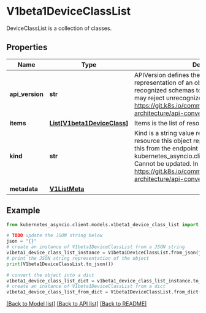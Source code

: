 # V1beta1DeviceClassList

DeviceClassList is a collection of classes.

## Properties

Name | Type | Description | Notes
------------ | ------------- | ------------- | -------------
**api_version** | **str** | APIVersion defines the versioned schema of this representation of an object. Servers should convert recognized schemas to the latest internal value, and may reject unrecognized values. More info: https://git.k8s.io/community/contributors/devel/sig-architecture/api-conventions.md#resources | [optional] 
**items** | [**List[V1beta1DeviceClass]**](V1beta1DeviceClass.md) | Items is the list of resource classes. | 
**kind** | **str** | Kind is a string value representing the REST resource this object represents. Servers may infer this from the endpoint the kubernetes_asyncio.client submits requests to. Cannot be updated. In CamelCase. More info: https://git.k8s.io/community/contributors/devel/sig-architecture/api-conventions.md#types-kinds | [optional] 
**metadata** | [**V1ListMeta**](V1ListMeta.md) |  | [optional] 

## Example

```python
from kubernetes_asyncio.client.models.v1beta1_device_class_list import V1beta1DeviceClassList

# TODO update the JSON string below
json = "{}"
# create an instance of V1beta1DeviceClassList from a JSON string
v1beta1_device_class_list_instance = V1beta1DeviceClassList.from_json(json)
# print the JSON string representation of the object
print(V1beta1DeviceClassList.to_json())

# convert the object into a dict
v1beta1_device_class_list_dict = v1beta1_device_class_list_instance.to_dict()
# create an instance of V1beta1DeviceClassList from a dict
v1beta1_device_class_list_from_dict = V1beta1DeviceClassList.from_dict(v1beta1_device_class_list_dict)
```
[[Back to Model list]](../README.md#documentation-for-models) [[Back to API list]](../README.md#documentation-for-api-endpoints) [[Back to README]](../README.md)


